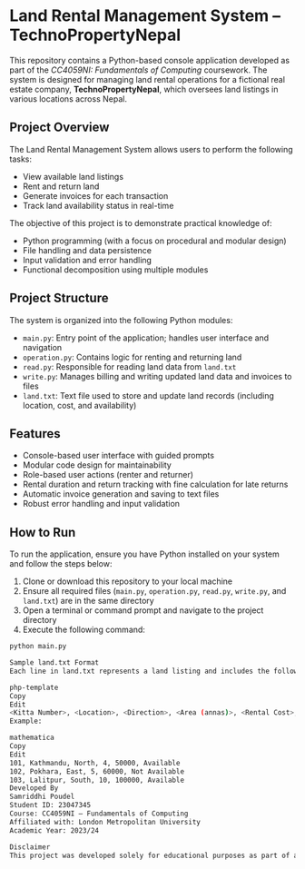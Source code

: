 # Land Rental Management System – TechnoPropertyNepal

This repository contains a Python-based console application developed as part of the *CC4059NI: Fundamentals of Computing* coursework. The system is designed for managing land rental operations for a fictional real estate company, **TechnoPropertyNepal**, which oversees land listings in various locations across Nepal.

## Project Overview

The Land Rental Management System allows users to perform the following tasks:
- View available land listings
- Rent and return land
- Generate invoices for each transaction
- Track land availability status in real-time

The objective of this project is to demonstrate practical knowledge of:
- Python programming (with a focus on procedural and modular design)
- File handling and data persistence
- Input validation and error handling
- Functional decomposition using multiple modules

## Project Structure

The system is organized into the following Python modules:

- `main.py`: Entry point of the application; handles user interface and navigation  
- `operation.py`: Contains logic for renting and returning land  
- `read.py`: Responsible for reading land data from `land.txt`  
- `write.py`: Manages billing and writing updated land data and invoices to files  
- `land.txt`: Text file used to store and update land records (including location, cost, and availability)

## Features

- Console-based user interface with guided prompts  
- Modular code design for maintainability  
- Role-based user actions (renter and returner)  
- Rental duration and return tracking with fine calculation for late returns  
- Automatic invoice generation and saving to text files  
- Robust error handling and input validation

## How to Run

To run the application, ensure you have Python installed on your system and follow the steps below:

1. Clone or download this repository to your local machine  
2. Ensure all required files (`main.py`, `operation.py`, `read.py`, `write.py`, and `land.txt`) are in the same directory  
3. Open a terminal or command prompt and navigate to the project directory  
4. Execute the following command:

```bash
python main.py

Sample land.txt Format
Each line in land.txt represents a land listing and includes the following comma-separated values:

php-template
Copy
Edit
<Kitta Number>, <Location>, <Direction>, <Area (annas)>, <Rental Cost>, <Availability>
Example:

mathematica
Copy
Edit
101, Kathmandu, North, 4, 50000, Available
102, Pokhara, East, 5, 60000, Not Available
103, Lalitpur, South, 10, 100000, Available
Developed By
Samriddhi Poudel
Student ID: 23047345
Course: CC4059NI – Fundamentals of Computing
Affiliated with: London Metropolitan University
Academic Year: 2023/24

Disclaimer
This project was developed solely for educational purposes as part of a university coursework submission. It is not intended for production use or real-world deployment.
